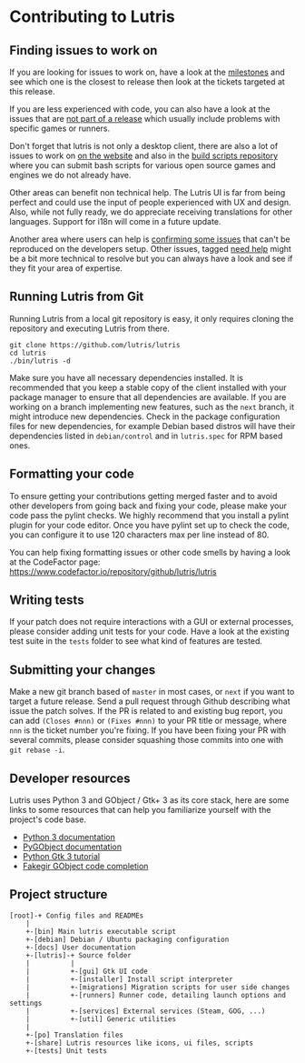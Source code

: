Contributing to Lutris
======================

Finding issues to work on
-------------------------

If you are looking for issues to work on, have a look at the
[milestones](https://github.com/lutris/lutris/milestones) and see which one is
the closest to release then look at the tickets targeted at this release.

If you are less experienced with code, you can also have a look at the issues
that are [not part of a release](https://github.com/lutris/lutris/milestone/29)
which usually include problems with specific games or runners.

Don't forget that lutris is not only a desktop client, there are also a lot of
issues to work on [on the website](https://github.com/lutris/website/issues)
and also in the [build scripts repository](https://github.com/lutris/buildbot)
where you can submit bash scripts for various open source games and engines we
do not already have.

Other areas can benefit non technical help. The Lutris UI is far from being
perfect and could use the input of people experienced with UX and design.
Also, while not fully ready, we do appreciate receiving translations for other
languages. Support for i18n will come in a future update.

Another area where users can help is [confirming some
issues](https://github.com/lutris/lutris/issues?q=is%3Aissue+is%3Aopen+label%3A%22need+help%22)
that can't be reproduced on the developers setup. Other issues, tagged [need
help](https://github.com/lutris/lutris/issues?q=is%3Aissue+is%3Aopen+label%3A%22need+help%22)
might be a bit more technical to resolve but you can always have a look and see
if they fit your area of expertise.

Running Lutris from Git
-----------------------

Running Lutris from a local git repository is easy, it only requires cloning
the repository and executing Lutris from there.

    git clone https://github.com/lutris/lutris
    cd lutris
    ./bin/lutris -d

Make sure you have all necessary dependencies installed. It is recommended that
you keep a stable copy of the client installed with your package manager to
ensure that all dependencies are available.
If you are working on a branch implementing new features, such as the `next`
branch, it might introduce new dependencies. Check in the package configuration
files for new dependencies, for example Debian based distros will have their
dependencies listed in `debian/control` and in `lutris.spec` for RPM based
ones.

Formatting your code
--------------------

To ensure getting your contributions getting merged faster and to avoid other
developers from going back and fixing your code, please make your code pass the
pylint checks. We highly recommend that you install a pylint plugin for your
code editor. Once you have pylint set up to check the code, you can configure
it to use 120 characters max per line instead of 80.

You can help fixing formatting issues or other code smells by having a look at
the CodeFactor page: https://www.codefactor.io/repository/github/lutris/lutris

Writing tests
-------------

If your patch does not require interactions with a GUI or external processes,
please consider adding unit tests for your code. Have a look at the existing
test suite in the `tests` folder to see what kind of features are tested.

Submitting your changes
-----------------------

Make a new git branch based of `master` in most cases, or `next` if you want to
target a future release. Send a pull request through Github describing what
issue the patch solves. If the PR is related to and existing bug report, you
can add `(Closes #nnn)` or `(Fixes #nnn)` to your PR title or message, where
`nnn` is the ticket number you're fixing. If you have been fixing your PR with
several commits, please consider squashing those commits into one with `git
rebase -i`.

Developer resources
-------------------

Lutris uses Python 3 and GObject / Gtk+ 3 as its core stack, here are some
links to some resources that can help you familiarize yourself with the
project's code base.

* [Python 3 documentation](https://docs.python.org/3/)
* [PyGObject documentation](https://pygobject.readthedocs.io/en/latest/)
* [Python Gtk 3 tutorial](https://python-gtk-3-tutorial.readthedocs.io/en/latest/objects.html)
* [Fakegir GObject code completion](https://github.com/strycore/fakegir)

Project structure
-----------------

    [root]-+ Config files and READMEs
        |
        +-[bin] Main lutris executable script
        +-[debian] Debian / Ubuntu packaging configuration
        +-[docs] User documentation
        +-[lutris]-+ Source folder
        |          |
        |          +-[gui] Gtk UI code
        |          +-[installer] Install script interpreter
        |          +-[migrations] Migration scripts for user side changes
        |          +-[runners] Runner code, detailing launch options and settings
        |          +-[services] External services (Steam, GOG, ...)
        |          +-[util] Generic utilities
        |
        +-[po] Translation files
        +-[share] Lutris resources like icons, ui files, scripts
        +-[tests] Unit tests
